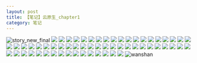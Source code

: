 ```yaml
---
layout: post
title: 【笔记】云原生_chapter1
category: 笔记
---
```

![story_new_final](http://rjbwi03xh.hd-bkt.clouddn.com/img/story_new_final_0322.png)
![](http://rjbwi03xh.hd-bkt.clouddn.com/img/docker-0320-1.png)
![](http://rjbwi03xh.hd-bkt.clouddn.com/img/docker-0320-2.png)
![](http://rjbwi03xh.hd-bkt.clouddn.com/img/docker-0320-3.png)
![](http://rjbwi03xh.hd-bkt.clouddn.com/img/docker-0320-4.png)
![](http://rjbwi03xh.hd-bkt.clouddn.com/img/docker-0320-5.png)
![](http://rjbwi03xh.hd-bkt.clouddn.com/img/docker-0320-6.png)
![](http://rjbwi03xh.hd-bkt.clouddn.com/img/docker-0320-7.png)
![](http://rjbwi03xh.hd-bkt.clouddn.com/img/docker-0320-8.png)
![](http://rjbwi03xh.hd-bkt.clouddn.com/img/docker-0320-9.png)
![](http://rjbwi03xh.hd-bkt.clouddn.com/img/docker-0320-chapter1-1.png)
![](http://rjbwi03xh.hd-bkt.clouddn.com/img/docker-0320-chapter1-2.png)
![](http://rjbwi03xh.hd-bkt.clouddn.com/img/docker-0320-chapter1-3.png)
![](http://rjbwi03xh.hd-bkt.clouddn.com/img/docker-0320-chapter1-4.png)
![](http://rjbwi03xh.hd-bkt.clouddn.com/img/docker-0320-chapter1-5.png)
![](http://rjbwi03xh.hd-bkt.clouddn.com/img/docker-0320-chapter1-6.png)
![](http://rjbwi03xh.hd-bkt.clouddn.com/img/docker-0320-chapter1-7.png)
![](http://rjbwi03xh.hd-bkt.clouddn.com/img/docker-0320-chapter1-8.png)
![](http://rjbwi03xh.hd-bkt.clouddn.com/img/docker-0320-chapter1-9.png)
![](http://rjbwi03xh.hd-bkt.clouddn.com/img/docker-0320-chapter1-10.png)
![](http://rjbwi03xh.hd-bkt.clouddn.com/img/docker-0320-chapter1-11.png)
![](http://rjbwi03xh.hd-bkt.clouddn.com/img/docker-0320-chapter1-12.png)
![](http://rjbwi03xh.hd-bkt.clouddn.com/img/docker-0320-chapter1-13.png)
![](http://rjbwi03xh.hd-bkt.clouddn.com/img/docker-0320-chapter1-14.png)
![](http://rjbwi03xh.hd-bkt.clouddn.com/img/docker-0320-chapter1-15.png)
![](http://rjbwi03xh.hd-bkt.clouddn.com/img/docker-0320-chapter1-16.png)
![](http://rjbwi03xh.hd-bkt.clouddn.com/img/docker-0320-chapter1-17.png)
![](http://rjbwi03xh.hd-bkt.clouddn.com/img/docker-0320-chapter1-18.png)
![](http://rjbwi03xh.hd-bkt.clouddn.com/img/docker-0320-chapter1-19.png)
![](http://rjbwi03xh.hd-bkt.clouddn.com/img/docker-0320-chapter1-20.png)
![](http://rjbwi03xh.hd-bkt.clouddn.com/img/docker-0320-chapter1-21.png)
![](http://rjbwi03xh.hd-bkt.clouddn.com/img/docker-0320-chapter1-22.png)
![](http://rjbwi03xh.hd-bkt.clouddn.com/img/docker-0320-chapter1-23.png)
![](http://rjbwi03xh.hd-bkt.clouddn.com/img/docker-0320-chapter1-24.png)
![](http://rjbwi03xh.hd-bkt.clouddn.com/img/docker-0320-chapter1-25.png)
![](http://rjbwi03xh.hd-bkt.clouddn.com/img/docker-0320-chapter1-26.png)
![](http://rjbwi03xh.hd-bkt.clouddn.com/img/docker-0320-chapter1-27.png)
![](http://rjbwi03xh.hd-bkt.clouddn.com/img/docker-0320-chapter1-28.png)
![](http://rjbwi03xh.hd-bkt.clouddn.com/img/docker-0320-chapter1-29.png)
![](http://rjbwi03xh.hd-bkt.clouddn.com/img/docker-0320-chapter1-30.png)
![](http://rjbwi03xh.hd-bkt.clouddn.com/img/docker-0320-chapter1-31.png)
![](http://rjbwi03xh.hd-bkt.clouddn.com/img/docker-0320-chapter1-32.png)
![](http://rjbwi03xh.hd-bkt.clouddn.com/img/docker-0320-chapter1-33.png)
![](http://rjbwi03xh.hd-bkt.clouddn.com/img/docker-0320-chapter1-34.png)
![](http://rjbwi03xh.hd-bkt.clouddn.com/img/docker-0320-chapter1-35.png)
![](http://rjbwi03xh.hd-bkt.clouddn.com/img/docker-0320-chapter1-36.png)
![](http://rjbwi03xh.hd-bkt.clouddn.com/img/docker-0320-chapter1-37.png)
![](http://rjbwi03xh.hd-bkt.clouddn.com/img/docker-0320-chapter1-38.png)
![](http://rjbwi03xh.hd-bkt.clouddn.com/img/docker-0320-chapter1-39.png)
![](http://rjbwi03xh.hd-bkt.clouddn.com/img/docker-0320-chapter1-40.png)
![](http://rjbwi03xh.hd-bkt.clouddn.com/img/docker-0320-chapter1-41.png)
![](http://rjbwi03xh.hd-bkt.clouddn.com/img/docker-0320-chapter1-42.png)
![](http://rjbwi03xh.hd-bkt.clouddn.com/img/docker-0320-chapter1-43.png)
![](http://rjbwi03xh.hd-bkt.clouddn.com/img/docker-0320-chapter1-44.png)
![](http://rjbwi03xh.hd-bkt.clouddn.com/img/docker-0320-chapter1-45.png)
![](http://rjbwi03xh.hd-bkt.clouddn.com/img/docker-0320-chapter1-46.png)
![](http://rjbwi03xh.hd-bkt.clouddn.com/img/docker-0320-chapter1-47.png)
![](http://rjbwi03xh.hd-bkt.clouddn.com/img/docker-0320-chapter1-48.png)
![](http://rjbwi03xh.hd-bkt.clouddn.com/img/docker-0320-chapter1-49.png)
![](http://rjbwi03xh.hd-bkt.clouddn.com/img/docker-0320-chapter1-50.png)
![](http://rjbwi03xh.hd-bkt.clouddn.com/img/docker-0320-chapter1-51.png)
![wanshan](http://rjbwi03xh.hd-bkt.clouddn.com/img/wanshan.png)
